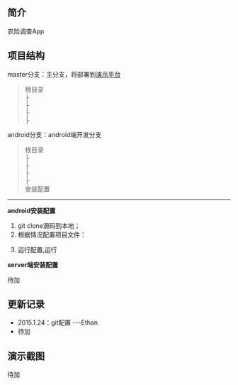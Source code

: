 简介
--
农险调查App

项目结构
----
master分支：主分支，将部署到[演示平台](http://ars.oschina.mopaas.com/)
> 根目录<br>
> ├ <br>
> ├ <br>
> ├ <br>
> ├ <br>

android分支：android端开发分支
> 根目录<br>
> ├ <br>
> ├ <br>
> ├ <br>
> ├<br>
安装配置
----

**android安装配置**

1. git clone源码到本地；
2. 根据情况配置项目文件：
> 
>

3. 运行配置,运行


**server端安装配置**

待加

更新记录
----

 - 2015.1.24：git配置  ---Ethan
 - 待加


演示截图
----
待加
